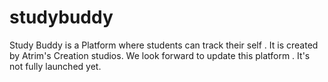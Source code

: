 # studybuddy
Study Buddy is a Platform where students can track their self . It is created by Atrim's Creation studios. We look forward to update this platform . It's not fully launched yet. 

